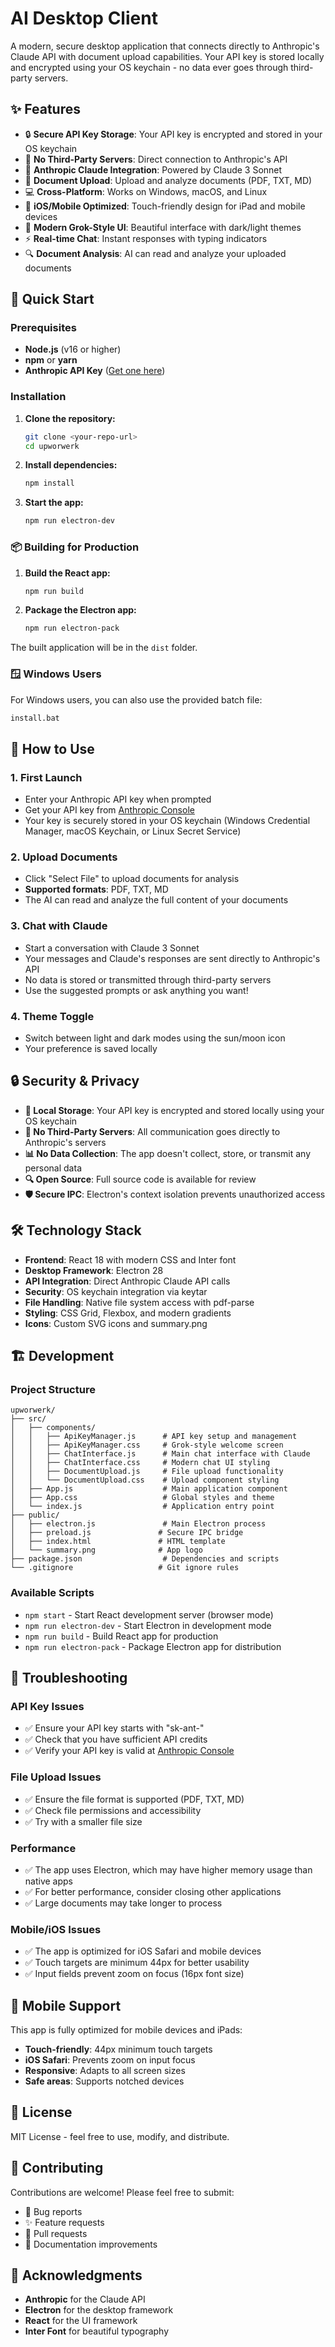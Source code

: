 # AI Desktop Client

A modern, secure desktop application that connects directly to Anthropic's Claude API with document upload capabilities. Your API key is stored locally and encrypted using your OS keychain - no data ever goes through third-party servers.

## ✨ Features

- 🔒 **Secure API Key Storage**: Your API key is encrypted and stored in your OS keychain
- 🚫 **No Third-Party Servers**: Direct connection to Anthropic's API
- 🤖 **Anthropic Claude Integration**: Powered by Claude 3 Sonnet
- 📄 **Document Upload**: Upload and analyze documents (PDF, TXT, MD)
- 💻 **Cross-Platform**: Works on Windows, macOS, and Linux
- 📱 **iOS/Mobile Optimized**: Touch-friendly design for iPad and mobile devices
- 🎨 **Modern Grok-Style UI**: Beautiful interface with dark/light themes
- ⚡ **Real-time Chat**: Instant responses with typing indicators
- 🔍 **Document Analysis**: AI can read and analyze your uploaded documents

## 🚀 Quick Start

### Prerequisites

- **Node.js** (v16 or higher)
- **npm** or **yarn**
- **Anthropic API Key** ([Get one here](https://console.anthropic.com/))

### Installation

1. **Clone the repository:**
   ```bash
   git clone <your-repo-url>
   cd upworwerk
   ```

2. **Install dependencies:**
   ```bash
   npm install
   ```

3. **Start the app:**
   ```bash
   npm run electron-dev
   ```

### 📦 Building for Production

1. **Build the React app:**
   ```bash
   npm run build
   ```

2. **Package the Electron app:**
   ```bash
   npm run electron-pack
   ```

The built application will be in the `dist` folder.

### 🪟 Windows Users

For Windows users, you can also use the provided batch file:
```bash
install.bat
```

## 📖 How to Use

### 1. **First Launch**
- Enter your Anthropic API key when prompted
- Get your API key from [Anthropic Console](https://console.anthropic.com/)
- Your key is securely stored in your OS keychain (Windows Credential Manager, macOS Keychain, or Linux Secret Service)

### 2. **Upload Documents**
- Click "Select File" to upload documents for analysis
- **Supported formats**: PDF, TXT, MD
- The AI can read and analyze the full content of your documents

### 3. **Chat with Claude**
- Start a conversation with Claude 3 Sonnet
- Your messages and Claude's responses are sent directly to Anthropic's API
- No data is stored or transmitted through third-party servers
- Use the suggested prompts or ask anything you want!

### 4. **Theme Toggle**
- Switch between light and dark modes using the sun/moon icon
- Your preference is saved locally

## 🔒 Security & Privacy

- **🔐 Local Storage**: Your API key is encrypted and stored locally using your OS keychain
- **🚫 No Third-Party Servers**: All communication goes directly to Anthropic's servers
- **📊 No Data Collection**: The app doesn't collect, store, or transmit any personal data
- **🔍 Open Source**: Full source code is available for review
- **🛡️ Secure IPC**: Electron's context isolation prevents unauthorized access

## 🛠️ Technology Stack

- **Frontend**: React 18 with modern CSS and Inter font
- **Desktop Framework**: Electron 28
- **API Integration**: Direct Anthropic Claude API calls
- **Security**: OS keychain integration via keytar
- **File Handling**: Native file system access with pdf-parse
- **Styling**: CSS Grid, Flexbox, and modern gradients
- **Icons**: Custom SVG icons and summary.png

## 🏗️ Development

### Project Structure

```
upworwerk/
├── src/
│   ├── components/
│   │   ├── ApiKeyManager.js      # API key setup and management
│   │   ├── ApiKeyManager.css     # Grok-style welcome screen
│   │   ├── ChatInterface.js      # Main chat interface with Claude
│   │   ├── ChatInterface.css     # Modern chat UI styling
│   │   ├── DocumentUpload.js     # File upload functionality
│   │   └── DocumentUpload.css    # Upload component styling
│   ├── App.js                    # Main application component
│   ├── App.css                   # Global styles and theme
│   └── index.js                  # Application entry point
├── public/
│   ├── electron.js               # Main Electron process
│   ├── preload.js               # Secure IPC bridge
│   ├── index.html               # HTML template
│   └── summary.png              # App logo
├── package.json                  # Dependencies and scripts
└── .gitignore                   # Git ignore rules
```

### Available Scripts

- `npm start` - Start React development server (browser mode)
- `npm run electron-dev` - Start Electron in development mode
- `npm run build` - Build React app for production
- `npm run electron-pack` - Package Electron app for distribution

## 🐛 Troubleshooting

### API Key Issues
- ✅ Ensure your API key starts with "sk-ant-"
- ✅ Check that you have sufficient API credits
- ✅ Verify your API key is valid at [Anthropic Console](https://console.anthropic.com/)

### File Upload Issues
- ✅ Ensure the file format is supported (PDF, TXT, MD)
- ✅ Check file permissions and accessibility
- ✅ Try with a smaller file size

### Performance
- ✅ The app uses Electron, which may have higher memory usage than native apps
- ✅ For better performance, consider closing other applications
- ✅ Large documents may take longer to process

### Mobile/iOS Issues
- ✅ The app is optimized for iOS Safari and mobile devices
- ✅ Touch targets are minimum 44px for better usability
- ✅ Input fields prevent zoom on focus (16px font size)

## 📱 Mobile Support

This app is fully optimized for mobile devices and iPads:
- **Touch-friendly**: 44px minimum touch targets
- **iOS Safari**: Prevents zoom on input focus
- **Responsive**: Adapts to all screen sizes
- **Safe areas**: Supports notched devices

## 📄 License

MIT License - feel free to use, modify, and distribute.

## 🤝 Contributing

Contributions are welcome! Please feel free to submit:
- 🐛 Bug reports
- ✨ Feature requests  
- 🔧 Pull requests
- 📖 Documentation improvements

## 🙏 Acknowledgments

- **Anthropic** for the Claude API
- **Electron** for the desktop framework
- **React** for the UI framework
- **Inter Font** for beautiful typography
